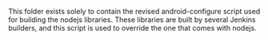This folder exists solely to contain the revised android-configure script used for building the nodejs libraries.
These libraries are built by several Jenkins builders, and this script is used to override the one that comes with nodejs.

